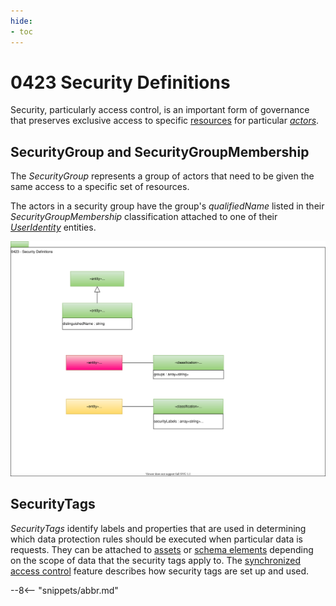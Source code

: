 ```yaml
---
hide:
- toc
---
```


<!-- SPDX-License-Identifier: CC-BY-4.0 -->
<!-- Copyright Contributors to the ODPi Egeria project. -->

# 0423 Security Definitions

Security, particularly access control, is an important form of governance that preserves exclusive access to specific [resources](/egeria-docs/concepts/resource) for particular *[actors](/egeria-docs/types/1/0110-Actors)*.

## SecurityGroup and SecurityGroupMembership

The *SecurityGroup* represents a group of actors that need to be given the same access to a specific set of resources.

The actors in a security group have the group's *qualifiedName* listed in their *SecurityGroupMembership* classification attached to one of their *[UserIdentity](/egeria-docs/types/1/0110-Actors)* entities.


![UML](0423-Security-Definitions.svg)

## SecurityTags

*SecurityTags* identify labels and properties that are used in determining which data protection rules should be executed when particular data is requests.  They can be attached to [assets](/egeria-docs/types/0/0010-Base_Model) or [schema elements](/egeria-docs/types/5/0501-Schema-Elements) depending on the scope of data that the security tags apply to. The [synchronized access control](/egeria-docs/features/synchronized-access-control) feature describes how security tags are set up and used.

--8<-- "snippets/abbr.md"